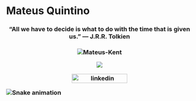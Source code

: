# Mateus Quintino 


<h3 align="center">
“All we have to decide is what to do with the time that is given us.” 
    ― J.R.R. Tolkien 
  <h3>
  
  

<p align="center">
    
<img src="https://github-readme-stats.vercel.app/api/?username=Mateus-Kent&show_icons=true&title_color=fff&icon_color=79ff97&text_color=9f9f9f&bg_color=151515" alt="Mateus-Kent"/>
</p>

<p align="center">
<img src="https://github-readme-stats.vercel.app/api/top-langs/?username=Mateus-Kent&theme=nightowl&layout=compact&langs_count=8"/>
</p>
    


<p align="center">
<a href="https://www.linkedin.com/in/mateusqsantos/" target="blank"><img align="center" src="https://img.shields.io/badge/-Mateus%20Quintino-6633cc?style=flat-square&logo=Linkedin&logoColor=white&link=https://www.linkedin.com/in/diego-schell-fernandes" alt="linkedin" height="25" width="150" /></a>
</p>
      
![Snake animation](https://github.com/rafaballerini/Mateus-Kent/blob/output/github-contribution-grid-snake.svg)






